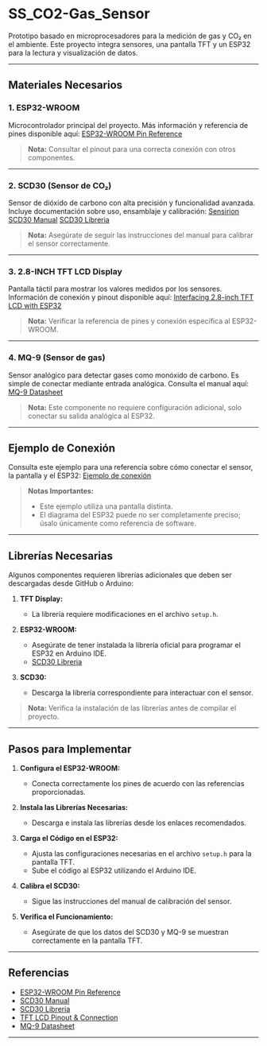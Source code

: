 # SS_CO2-Gas_Sensor

Prototipo basado en microprocesadores para la medición de gas y CO₂ en el ambiente. Este proyecto integra sensores, una pantalla TFT y un ESP32 para la lectura y visualización de datos.

---

## **Materiales Necesarios**

### **1. ESP32-WROOM**
Microcontrolador principal del proyecto. Más información y referencia de pines disponible aquí:
[ESP32-WROOM Pin Reference](https://lastminuteengineers.com/esp32-pinout-reference/)

> **Nota:** Consultar el pinout para una correcta conexión con otros componentes.

---

### **2. SCD30 (Sensor de CO₂)**
Sensor de dióxido de carbono con alta precisión y funcionalidad avanzada. Incluye documentación sobre uso, ensamblaje y calibración:
[Sensirion SCD30 Manual](https://sensirion.com/products/catalog/SCD30)
[SCD30 Libreria](https://github.com/Sensirion/arduino-i2c-scd30/tree/master/pinouts)

> **Nota:** Asegúrate de seguir las instrucciones del manual para calibrar el sensor correctamente.

---

### **3. 2.8-INCH TFT LCD Display**
Pantalla táctil para mostrar los valores medidos por los sensores. Información de conexión y pinout disponible aquí:
[Interfacing 2.8-inch TFT LCD with ESP32](https://electropeak.com/learn/interfacing-2-8-inch-tft-lcd-touch-screen-with-esp32/)

> **Nota:** Verificar la referencia de pines y conexión específica al ESP32-WROOM.

---

### **4. MQ-9 (Sensor de gas)**
Sensor analógico para detectar gases como monóxido de carbono. Es simple de conectar mediante entrada analógica. Consulta el manual aquí:
[MQ-9 Datasheet](https://www.pololu.com/file/0J314/MQ9.pdf)

> **Nota:** Este componente no requiere configuración adicional, solo conectar su salida analógica al ESP32.

---

## **Ejemplo de Conexión**
Consulta este ejemplo para una referencia sobre cómo conectar el sensor, la pantalla y el ESP32:
[Ejemplo de conexión](https://www.14core.com/wiring-senserion-scd30-co2-sensor-in-esp32-tft-display/)

> **Notas Importantes:**
> - Este ejemplo utiliza una pantalla distinta. 
> - El diagrama del ESP32 puede no ser completamente preciso; úsalo únicamente como referencia de software.

---

## **Librerías Necesarias**

Algunos componentes requieren librerías adicionales que deben ser descargadas desde GitHub o Arduino:

1. **TFT Display:**
   - La librería requiere modificaciones en el archivo `setup.h`.
   
2. **ESP32-WROOM:**
   - Asegúrate de tener instalada la librería oficial para programar el ESP32 en Arduino IDE.
   - [SCD30 Libreria](https://github.com/Sensirion/arduino-i2c-scd30/tree/master/pinouts)
   
3. **SCD30:**
   - Descarga la librería correspondiente para interactuar con el sensor.

> **Nota:** Verifica la instalación de las librerías antes de compilar el proyecto.

---

## **Pasos para Implementar**
1. **Configura el ESP32-WROOM:**
   - Conecta correctamente los pines de acuerdo con las referencias proporcionadas.
   
2. **Instala las Librerías Necesarias:**
   - Descarga e instala las librerías desde los enlaces recomendados.
   
3. **Carga el Código en el ESP32:**
   - Ajusta las configuraciones necesarias en el archivo `setup.h` para la pantalla TFT.
   - Sube el código al ESP32 utilizando el Arduino IDE.

4. **Calibra el SCD30:**
   - Sigue las instrucciones del manual de calibración del sensor.

5. **Verifica el Funcionamiento:**
   - Asegúrate de que los datos del SCD30 y MQ-9 se muestran correctamente en la pantalla TFT.

---

## **Referencias**
- [ESP32-WROOM Pin Reference](https://lastminuteengineers.com/esp32-pinout-reference/)
- [SCD30 Manual](https://sensirion.com/products/catalog/SCD30)
- [SCD30 Libreria](https://github.com/Sensirion/arduino-i2c-scd30/tree/master/pinouts)
- [TFT LCD Pinout & Connection](https://electropeak.com/learn/interfacing-2-8-inch-tft-lcd-touch-screen-with-esp32/)
- [MQ-9 Datasheet](https://www.pololu.com/file/0J314/MQ9.pdf)

---